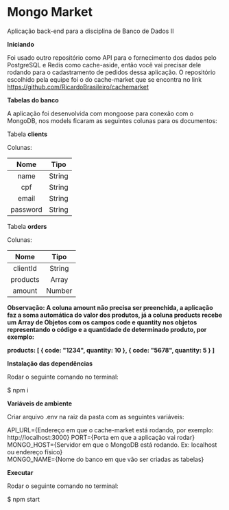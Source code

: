 # Mongo Market

Aplicação back-end para a disciplina de Banco de Dados II

<strong>Iniciando</strong>

Foi usado outro repositório como API para o fornecimento dos dados pelo PostgreSQL e Redis como cache-aside, então você vai precisar dele rodando para o cadastramento de pedidos dessa aplicação. O repositório escolhido pela equipe foi o do cache-market que se encontra no link https://github.com/RicardoBrasileiro/cachemarket

<strong>Tabelas do banco</strong>

A aplicação foi desenvolvida com mongoose para conexão com o MongoDB, nos models ficaram as seguintes colunas para os documentos:

Tabela **clients**

Colunas:

| Nome     | Tipo      |
|:--------:|:---------:|
| name     | String    |
| cpf      | String    |
| email    | String    |
| password | String    |

Tabela **orders**

Colunas:

| Nome     | Tipo      |
|:--------:|:---------:|
| clientId | String    |
| products | Array     |
| amount   | Number    |

<strong>
Observação: A coluna amount não precisa ser preenchida, a aplicação faz a soma automática do valor dos produtos, já a coluna products recebe um Array de Objetos com os campos code e quantity nos objetos representando o código e a quantidade de determinado produto, por exemplo:

products: [
    { code: "1234", quantity: 10 },
    { code: "5678", quantity: 5 }
]
</strong>

<strong>Instalação das dependências</strong>

Rodar o seguinte comando no terminal:

$ npm i

<strong>Variáveis de ambiente</strong>

Criar arquivo .env na raiz da pasta com as seguintes variáveis:

API_URL={Endereço em que o cache-market está rodando, por exemplo: http://localhost:3000}
PORT={Porta em que a aplicação vai rodar}  
MONGO_HOST={Servidor em que o MongoDB está rodando. Ex: localhost ou endereço físico}  
MONGO_NAME={Nome do banco em que vão ser criadas as tabelas}  

<strong>Executar</strong>

Rodar o seguinte comando no terminal:

$ npm start